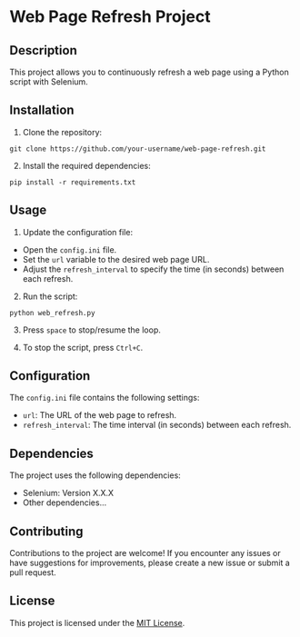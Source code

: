 # Web Page Refresh Project

## Description

This project allows you to continuously refresh a web page using a Python script with Selenium.

## Installation

1. Clone the repository:

```
git clone https://github.com/your-username/web-page-refresh.git
```

2. Install the required dependencies:

```
pip install -r requirements.txt
```

## Usage

1. Update the configuration file:

- Open the `config.ini` file.
- Set the `url` variable to the desired web page URL.
- Adjust the `refresh_interval` to specify the time (in seconds) between each refresh.

2. Run the script:

```
python web_refresh.py
```

3. Press `space` to stop/resume the loop. 

4. To stop the script, press `Ctrl+C`.

## Configuration

The `config.ini` file contains the following settings:

- `url`: The URL of the web page to refresh.
- `refresh_interval`: The time interval (in seconds) between each refresh.

## Dependencies

The project uses the following dependencies:

- Selenium: Version X.X.X
- Other dependencies...

## Contributing

Contributions to the project are welcome! If you encounter any issues or have suggestions for improvements, please create a new issue or submit a pull request.

## License

This project is licensed under the [MIT License](LICENSE).

